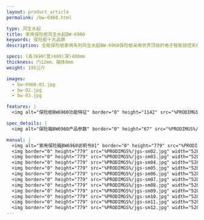 ```yaml
---
layout: product_article
permalink: /bw-6960.html

type: 风生水起
title: 家用保险柜风生水起BW-6960
keywords: 保险柜十大品牌
description: 全能保险柜家用系列风生水起BW-6960保险柜采用世界顶级的电子智能锁控系统，进口微电脑芯片，结合高精密度机械锁机构，多重安全防护。

specs: (高)690(宽)600(深)480mm
thickness: 门12mm，箱体8mm
weight: 195公斤

images:
  - bw-6960-01.jpg
  - bw-02.jpg
  - bw-03.jpg

features: |
  <img alt="保险柜BW6960功能特征" border="0" height="1142" src="%PRODIMGS%/bw-gn.jpg" width="538" />

spec_details: |
  <img alt="保险箱BW6960产品参数" border="0" height="67" src="%PRODIMGS%/bw-cpcs.jpg" width="538" />

manual: |
  <img alt="家用保险箱BW6960说明书01" border="0" height="779" src="%PRODIMGS%/jgs-sm01.jpg" width="528" />  
  <img border="0" height="779" src="%PRODIMGS%/jgs-sm02.jpg" width="528" />  
  <img border="0" height="779" src="%PRODIMGS%/jgs-sm03.jpg" width="528" />  
  <img border="0" height="779" src="%PRODIMGS%/jgs-sm04.jpg" width="528" />  
  <img border="0" height="779" src="%PRODIMGS%/jgs-sm05.jpg" width="528" />  
  <img border="0" height="779" src="%PRODIMGS%/jgs-sm06.jpg" width="528" />  
  <img border="0" height="779" src="%PRODIMGS%/jgs-sm07.jpg" width="528" />  
  <img border="0" height="779" src="%PRODIMGS%/jgs-sm08.jpg" width="528" />  
  <img border="0" height="779" src="%PRODIMGS%/jgs-sm09.jpg" width="528" />  
  <img border="0" height="779" src="%PRODIMGS%/jgs-sm10.jpg" width="528" />  
  <img border="0" height="779" src="%PRODIMGS%/jgs-sm11.jpg" width="528" />  
  <img border="0" height="779" src="%PRODIMGS%/jgs-sm12.jpg" width="528" />
---
```

